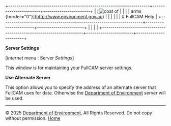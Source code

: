 +---------------------------------------------------------------------+-----------------------+-----------------------+
| [![coat of                                                          |                       | [](index.htm)         |
| arms](imgs/coa_env.png){border="0"}](http://www.environment.gov.au) |                       |                       |
|                                                                     |                       | # FullCAM Help        |
+---------------------------------------------------------------------+-----------------------+-----------------------+
|                                                                     |                       |                       |
+---------------------------------------------------------------------+-----------------------+-----------------------+

**Server Settings**

\[*Internet* menu : Server *Settings*\]

This window is for maintaining your FullCAM server settings.

**Use Alternate Server**

This option allows you to specify the address of an alternate server
that FullCAM uses for data. Otherwise the [Department of
Environment](http://www.environment.gov.au) server will be used.

------------------------------------------------------------------------

© 2025 [Department of
Environment](http://www.environment.gov.au "Department of Environment"),
All Rights Reserved. Do not copy without permission.
[Home](index.htm "help index")
